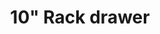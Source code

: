 ---
index: 7
thumb: "RackDrawer.png"
title: '10" Rack drawer'
subtitle: ""
description: 'Simple 10" rack mountable drawer.'
thingiverse: "https://www.thingiverse.com/thing:7015156"
credits: '10" plate by [CoolAEW](https://www.thingiverse.com/thing:3668981)'
filename: "RackDrawer"
---